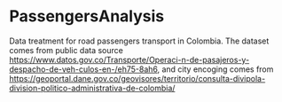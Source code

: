 # PassengersAnalysis
Data treatment for road passengers transport in Colombia. The dataset comes from public data source https://www.datos.gov.co/Transporte/Operaci-n-de-pasajeros-y-despacho-de-veh-culos-en-/eh75-8ah6, and city encoging comes from  https://geoportal.dane.gov.co/geovisores/territorio/consulta-divipola-division-politico-administrativa-de-colombia/
